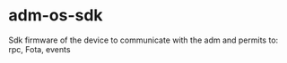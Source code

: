 # adm-os-sdk

Sdk firmware of the device to communicate with the adm and permits to:
rpc, Fota, events
